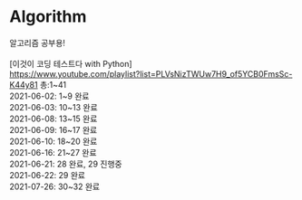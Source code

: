 # Algorithm
알고리즘 공부용! \
\
[이것이 코딩 테스트다 with Python] \
https://www.youtube.com/playlist?list=PLVsNizTWUw7H9_of5YCB0FmsSc-K44y81 
총:1\~41 \
2021-06-02: 1\~9 완료 \
2021-06-03: 10\~13 완료 \
2021-06-08: 13\~15 완료 \
2021-06-09: 16\~17 완료 \
2021-06-10: 18\~20 완료 \
2021-06-16: 21\~27 완료 \
2021-06-21: 28 완료, 29 진행중 \
2021-06-22: 29 완료 \
2021-07-26: 30\~32 완료 
